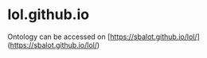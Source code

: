 # lol.github.io 

Ontology can be accessed on [https://sbalot.github.io/lol/] (https://sbalot.github.io/lol/)
